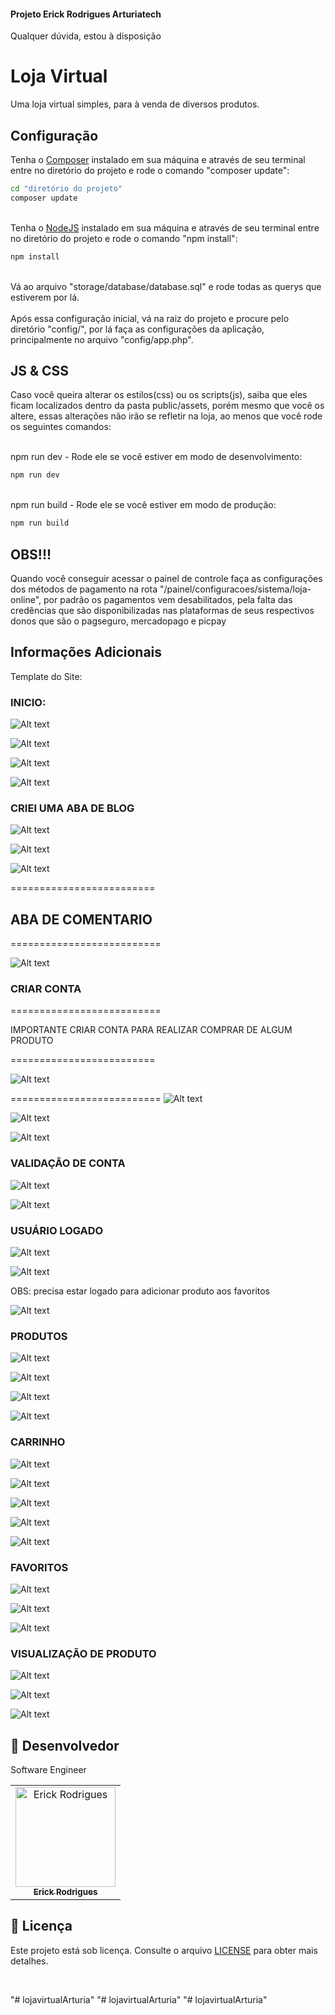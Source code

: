 #### Projeto Erick Rodrigues Arturiatech
Qualquer dúvida, estou à disposição

# Loja Virtual
Uma loja virtual simples, para à venda de diversos produtos.
## Configuração
Tenha o [Composer](https://getcomposer.org/) instalado em sua máquina e através de seu terminal entre no diretório do projeto e rode o comando "composer update":
```sh
cd "diretório do projeto"
composer update
```
<br>Tenha o [NodeJS](https://nodejs.org/en) instalado em sua máquina e através de seu terminal entre no diretório do projeto e rode o comando "npm install":
```sh
npm install
```
<br>Vá ao arquivo "storage/database/database.sql" e rode todas as querys que estiverem por lá.<br><br>
Após essa configuração inicial, vá na raiz do projeto e procure pelo diretório "config/", por lá faça as configurações da aplicação, principalmente no arquivo "config/app.php".

## JS & CSS
Caso você queira alterar os estilos(css) ou os scripts(js), saiba que eles ficam localizados dentro da pasta public/assets, porém mesmo que você os altere, essas alterações não irão se refletir na loja, ao menos que você rode os seguintes comandos:

<br>npm run dev - Rode ele se você estiver em modo de desenvolvimento:
```sh
npm run dev
```

<br>npm run build - Rode ele se você estiver em modo de produção:
```sh
npm run build
```

## OBS!!!
Quando você conseguir acessar o painel de controle faça as configurações dos métodos de pagamento na rota "/painel/configuracoes/sistema/loja-online", por padrão os pagamentos vem desabilitados, pela falta das credências que são disponibilizadas nas plataformas de seus respectivos donos que são o pagseguro, mercadopago e picpay

## Informações Adicionais

Template do Site:




### INICIO:



![Alt text](Prints/Inicio.png)
<br>

![Alt text](Prints/Inicio2.png)
<br>

![Alt text](Prints/inicio3.png)
<br>

![Alt text](<Prints/Direitos Autorais.png>)
<br>




### CRIEI UMA ABA DE BLOG
![Alt text](Prints/Blog.png)
<br>

![Alt text](Prints/Blog1.png)
<br>

![Alt text](Prints/blog2.png)


=========================


## ABA DE COMENTARIO


==========================


![Alt text](Prints/blogcomida.png)
<br>

### CRIAR CONTA
==========================


IMPORTANTE CRIAR CONTA PARA REALIZAR COMPRAR DE ALGUM PRODUTO

=========================


![Alt text](<Prints/Frete gratis, precisa esta logado.png>)


==========================
![Alt text](<Prints/Prints/Criar conta.png>)

![Alt text](<Prints/Cadastro Tela de login.png>)

![Alt text](<Prints/Cadastro tela de login 2.png>)


### VALIDAÇÃO DE CONTA

![Alt text](<Prints/TIREI A VALIDAÇÃO.png>)

![Alt text](<Prints/VALIDAÇÃO TIRADA-1.png>)


### USUÁRIO LOGADO

![Alt text](<Prints/Usuario logado.png>)

![Alt text](<Prints/Usuario logado2.png>)

OBS: precisa estar logado para adicionar produto aos favoritos


![Alt text](<Prints/Frete gratis, precisa esta logado-1.png>)

### PRODUTOS

![Alt text](Prints/Produto.png)

![Alt text](Prints/produto1.png)

![Alt text](Prints/produto2.png)

![Alt text](Prints/Produtos3.png)

### CARRINHO

![Alt text](Prints/CARRINHO.png)

![Alt text](<Prints/Carrinho cheio com amei.png>)

![Alt text](<Prints/Produtos no carrinhos.png>)

![Alt text](<Prints/Produtos no carrinhos2.png>)

![Alt text](<Prints/Produtos no carrinhos3.png>)

### FAVORITOS

![Alt text](<Prints/Produto adicionado a gostei.png>)

![Alt text](Prints/Favoritos.png)

![Alt text](<Prints/Favoritos 2.png>)

### VISUALIZAÇÃO DE PRODUTO

![Alt text](<Prints/Visualizar Produto.png>)

![Alt text](<Prints/Visualizar 2.png>)

![Alt text](<Prints/Visualizar 3.png>)




## 🤝 Desenvolvedor

Software Engineer

<table>
  <tr>
    <td align="center">
      <a href="#">
        <img src="https://avatars.githubusercontent.com/u/109317442?v=4" width="160px;" alt="Erick Rodrigues"/><br>
        <sub>
          <b>Erick Rodrigues</b>
        </sub>
      </a>
    </td>
  </tr>
</table>

## 📝 Licença

Este projeto está sob licença. Consulte o arquivo [LICENSE](LICENSE.md) para obter mais detalhes.

&#xa0;


"# lojavirtualArturia"  "# lojavirtualArturia"
"# lojavirtualArturia"
